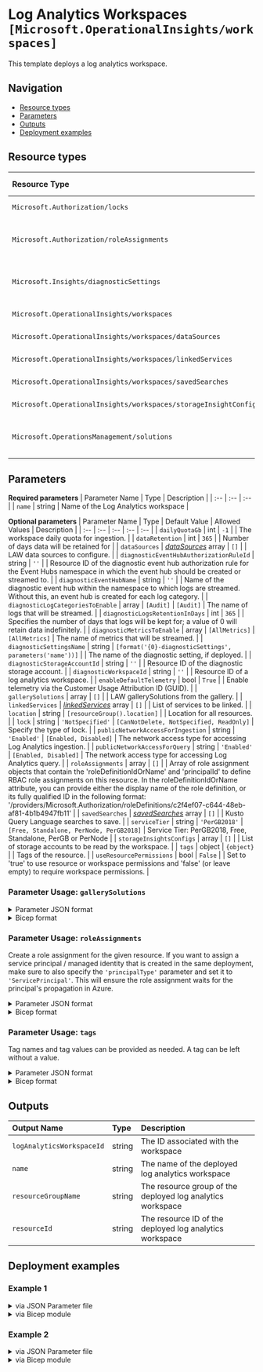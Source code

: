 # Log Analytics Workspaces `[Microsoft.OperationalInsights/workspaces]`

This template deploys a log analytics workspace.

## Navigation

- [Resource types](#Resource-types)
- [Parameters](#Parameters)
- [Outputs](#Outputs)
- [Deployment examples](#Deployment-examples)

## Resource types

| Resource Type | API Version |
| :-- | :-- |
| `Microsoft.Authorization/locks` | [2017-04-01](https://docs.microsoft.com/en-us/azure/templates/Microsoft.Authorization/2017-04-01/locks) |
| `Microsoft.Authorization/roleAssignments` | [2020-10-01-preview](https://docs.microsoft.com/en-us/azure/templates/Microsoft.Authorization/2020-10-01-preview/roleAssignments) |
| `Microsoft.Insights/diagnosticSettings` | [2021-05-01-preview](https://docs.microsoft.com/en-us/azure/templates/Microsoft.Insights/2021-05-01-preview/diagnosticSettings) |
| `Microsoft.OperationalInsights/workspaces` | [2020-08-01](https://docs.microsoft.com/en-us/azure/templates/Microsoft.OperationalInsights/2020-08-01/workspaces) |
| `Microsoft.OperationalInsights/workspaces/dataSources` | [2020-08-01](https://docs.microsoft.com/en-us/azure/templates/Microsoft.OperationalInsights/2020-08-01/workspaces/dataSources) |
| `Microsoft.OperationalInsights/workspaces/linkedServices` | [2020-08-01](https://docs.microsoft.com/en-us/azure/templates/Microsoft.OperationalInsights/2020-08-01/workspaces/linkedServices) |
| `Microsoft.OperationalInsights/workspaces/savedSearches` | [2020-08-01](https://docs.microsoft.com/en-us/azure/templates/Microsoft.OperationalInsights/2020-08-01/workspaces/savedSearches) |
| `Microsoft.OperationalInsights/workspaces/storageInsightConfigs` | [2020-08-01](https://docs.microsoft.com/en-us/azure/templates/Microsoft.OperationalInsights/2020-08-01/workspaces/storageInsightConfigs) |
| `Microsoft.OperationsManagement/solutions` | [2015-11-01-preview](https://docs.microsoft.com/en-us/azure/templates/Microsoft.OperationsManagement/2015-11-01-preview/solutions) |

## Parameters

**Required parameters**
| Parameter Name | Type | Description |
| :-- | :-- | :-- |
| `name` | string | Name of the Log Analytics workspace |

**Optional parameters**
| Parameter Name | Type | Default Value | Allowed Values | Description |
| :-- | :-- | :-- | :-- | :-- |
| `dailyQuotaGb` | int | `-1` |  | The workspace daily quota for ingestion. |
| `dataRetention` | int | `365` |  | Number of days data will be retained for |
| `dataSources` | _[dataSources](dataSources/readme.md)_ array | `[]` |  | LAW data sources to configure. |
| `diagnosticEventHubAuthorizationRuleId` | string | `''` |  | Resource ID of the diagnostic event hub authorization rule for the Event Hubs namespace in which the event hub should be created or streamed to. |
| `diagnosticEventHubName` | string | `''` |  | Name of the diagnostic event hub within the namespace to which logs are streamed. Without this, an event hub is created for each log category. |
| `diagnosticLogCategoriesToEnable` | array | `[Audit]` | `[Audit]` | The name of logs that will be streamed. |
| `diagnosticLogsRetentionInDays` | int | `365` |  | Specifies the number of days that logs will be kept for; a value of 0 will retain data indefinitely. |
| `diagnosticMetricsToEnable` | array | `[AllMetrics]` | `[AllMetrics]` | The name of metrics that will be streamed. |
| `diagnosticSettingsName` | string | `[format('{0}-diagnosticSettings', parameters('name'))]` |  | The name of the diagnostic setting, if deployed. |
| `diagnosticStorageAccountId` | string | `''` |  | Resource ID of the diagnostic storage account. |
| `diagnosticWorkspaceId` | string | `''` |  | Resource ID of a log analytics workspace. |
| `enableDefaultTelemetry` | bool | `True` |  | Enable telemetry via the Customer Usage Attribution ID (GUID). |
| `gallerySolutions` | array | `[]` |  | LAW gallerySolutions from the gallery. |
| `linkedServices` | _[linkedServices](linkedServices/readme.md)_ array | `[]` |  | List of services to be linked. |
| `location` | string | `[resourceGroup().location]` |  | Location for all resources. |
| `lock` | string | `'NotSpecified'` | `[CanNotDelete, NotSpecified, ReadOnly]` | Specify the type of lock. |
| `publicNetworkAccessForIngestion` | string | `'Enabled'` | `[Enabled, Disabled]` | The network access type for accessing Log Analytics ingestion. |
| `publicNetworkAccessForQuery` | string | `'Enabled'` | `[Enabled, Disabled]` | The network access type for accessing Log Analytics query. |
| `roleAssignments` | array | `[]` |  | Array of role assignment objects that contain the 'roleDefinitionIdOrName' and 'principalId' to define RBAC role assignments on this resource. In the roleDefinitionIdOrName attribute, you can provide either the display name of the role definition, or its fully qualified ID in the following format: '/providers/Microsoft.Authorization/roleDefinitions/c2f4ef07-c644-48eb-af81-4b1b4947fb11' |
| `savedSearches` | _[savedSearches](savedSearches/readme.md)_ array | `[]` |  | Kusto Query Language searches to save. |
| `serviceTier` | string | `'PerGB2018'` | `[Free, Standalone, PerNode, PerGB2018]` | Service Tier: PerGB2018, Free, Standalone, PerGB or PerNode |
| `storageInsightsConfigs` | array | `[]` |  | List of storage accounts to be read by the workspace. |
| `tags` | object | `{object}` |  | Tags of the resource. |
| `useResourcePermissions` | bool | `False` |  | Set to 'true' to use resource or workspace permissions and 'false' (or leave empty) to require workspace permissions. |


### Parameter Usage: `gallerySolutions`

<details>

<summary>Parameter JSON format</summary>

```json
"gallerySolutions": {
    "value": [
        {
            "name": "AgentHealthAssessment",
            "product": "OMSGallery/AgentHealthAssessment",
            "publisher": "Microsoft"
        },
        {
            "name": "AlertManagement",
            "product": "OMSGallery/AlertManagement",
            "publisher": "Microsoft"
        },
        {
            "name": "AntiMalware",
            "product": "OMSGallery/AntiMalware",
            "publisher": "Microsoft"
        },
        {
            "name": "AzureActivity",
            "product": "OMSGallery/AzureActivity",
            "publisher": "Microsoft"
        },
        {
            "name": "AzureAutomation",
            "product": "OMSGallery/AzureAutomation",
            "publisher": "Microsoft"
        },
        {
            "name": "AzureCdnCoreAnalytics",
            "product": "OMSGallery/AzureCdnCoreAnalytics",
            "publisher": "Microsoft"
        },
        {
            "name": "AzureDataFactoryAnalytics",
            "product": "OMSGallery/AzureDataFactoryAnalytics",
            "publisher": "Microsoft"
        },
        {
            "name": "AzureNSGAnalytics",
            "product": "OMSGallery/AzureNSGAnalytics",
            "publisher": "Microsoft"
        },
        {
            "name": "AzureSQLAnalytics",
            "product": "OMSGallery/AzureSQLAnalytics",
            "publisher": "Microsoft"
        },
        {
            "name": "ChangeTracking",
            "product": "OMSGallery/ChangeTracking",
            "publisher": "Microsoft"
        },
        {
            "name": "Containers",
            "product": "OMSGallery/Containers",
            "publisher": "Microsoft"
        },
        {
            "name": "InfrastructureInsights",
            "product": "OMSGallery/InfrastructureInsights",
            "publisher": "Microsoft"
        },
        {
            "name": "KeyVaultAnalytics",
            "product": "OMSGallery/KeyVaultAnalytics",
            "publisher": "Microsoft"
        },
        {
            "name": "LogicAppsManagement",
            "product": "OMSGallery/LogicAppsManagement",
            "publisher": "Microsoft"
        },
        {
            "name": "NetworkMonitoring",
            "product": "OMSGallery/NetworkMonitoring",
            "publisher": "Microsoft"
        },
        {
            "name": "Security",
            "product": "OMSGallery/Security",
            "publisher": "Microsoft"
        },
        {
            "name": "SecurityCenterFree",
            "product": "OMSGallery/SecurityCenterFree",
            "publisher": "Microsoft"
        },
        {
            "name": "ServiceFabric",
            "product": "OMSGallery/ServiceFabric",
            "publisher": "Microsoft"
        },
        {
            "name": "ServiceMap",
            "product": "OMSGallery/ServiceMap",
            "publisher": "Microsoft"
        },
        {
            "name": "SQLAssessment",
            "product": "OMSGallery/SQLAssessment",
            "publisher": "Microsoft"
        },
        {
            "name": "Updates",
            "product": "OMSGallery/Updates",
            "publisher": "Microsoft"
        },
        {
            "name": "VMInsights",
            "product": "OMSGallery/VMInsights",
            "publisher": "Microsoft"
        },
        {
            "name": "WireData2",
            "product": "OMSGallery/WireData2",
            "publisher": "Microsoft"
        },
        {
            "name": "WaaSUpdateInsights",
            "product": "OMSGallery/WaaSUpdateInsights",
            "publisher": "Microsoft"
        }
    ]
}
```

</details>

<details>

<summary>Bicep format</summary>

```bicep
gallerySolutions: [
    {
        name: 'AgentHealthAssessment'
        product: 'OMSGallery/AgentHealthAssessment'
        publisher: 'Microsoft'
    }
    {
        name: 'AlertManagement'
        product: 'OMSGallery/AlertManagement'
        publisher: 'Microsoft'
    }
    {
        name: 'AntiMalware'
        product: 'OMSGallery/AntiMalware'
        publisher: 'Microsoft'
    }
    {
        name: 'AzureActivity'
        product: 'OMSGallery/AzureActivity'
        publisher: 'Microsoft'
    }
    {
        name: 'AzureAutomation'
        product: 'OMSGallery/AzureAutomation'
        publisher: 'Microsoft'
    }
    {
        name: 'AzureCdnCoreAnalytics'
        product: 'OMSGallery/AzureCdnCoreAnalytics'
        publisher: 'Microsoft'
    }
    {
        name: 'AzureDataFactoryAnalytics'
        product: 'OMSGallery/AzureDataFactoryAnalytics'
        publisher: 'Microsoft'
    }
    {
        name: 'AzureNSGAnalytics'
        product: 'OMSGallery/AzureNSGAnalytics'
        publisher: 'Microsoft'
    }
    {
        name: 'AzureSQLAnalytics'
        product: 'OMSGallery/AzureSQLAnalytics'
        publisher: 'Microsoft'
    }
    {
        name: 'ChangeTracking'
        product: 'OMSGallery/ChangeTracking'
        publisher: 'Microsoft'
    }
    {
        name: 'Containers'
        product: 'OMSGallery/Containers'
        publisher: 'Microsoft'
    }
    {
        name: 'InfrastructureInsights'
        product: 'OMSGallery/InfrastructureInsights'
        publisher: 'Microsoft'
    }
    {
        name: 'KeyVaultAnalytics'
        product: 'OMSGallery/KeyVaultAnalytics'
        publisher: 'Microsoft'
    }
    {
        name: 'LogicAppsManagement'
        product: 'OMSGallery/LogicAppsManagement'
        publisher: 'Microsoft'
    }
    {
        name: 'NetworkMonitoring'
        product: 'OMSGallery/NetworkMonitoring'
        publisher: 'Microsoft'
    }
    {
        name: 'Security'
        product: 'OMSGallery/Security'
        publisher: 'Microsoft'
    }
    {
        name: 'SecurityCenterFree'
        product: 'OMSGallery/SecurityCenterFree'
        publisher: 'Microsoft'
    }
    {
        name: 'ServiceFabric'
        product: 'OMSGallery/ServiceFabric'
        publisher: 'Microsoft'
    }
    {
        name: 'ServiceMap'
        product: 'OMSGallery/ServiceMap'
        publisher: 'Microsoft'
    }
    {
        name: 'SQLAssessment'
        product: 'OMSGallery/SQLAssessment'
        publisher: 'Microsoft'
    }
    {
        name: 'Updates'
        product: 'OMSGallery/Updates'
        publisher: 'Microsoft'
    }
    {
        name: 'VMInsights'
        product: 'OMSGallery/VMInsights'
        publisher: 'Microsoft'
    }
    {
        name: 'WireData2'
        product: 'OMSGallery/WireData2'
        publisher: 'Microsoft'
    }
    {
        name: 'WaaSUpdateInsights'
        product: 'OMSGallery/WaaSUpdateInsights'
        publisher: 'Microsoft'
    }
]
```

</details>
<p>

### Parameter Usage: `roleAssignments`

Create a role assignment for the given resource. If you want to assign a service principal / managed identity that is created in the same deployment, make sure to also specify the `'principalType'` parameter and set it to `'ServicePrincipal'`. This will ensure the role assignment waits for the principal's propagation in Azure.

<details>

<summary>Parameter JSON format</summary>

```json
"roleAssignments": {
    "value": [
        {
            "roleDefinitionIdOrName": "Reader",
            "description": "Reader Role Assignment",
            "principalIds": [
                "12345678-1234-1234-1234-123456789012", // object 1
                "78945612-1234-1234-1234-123456789012" // object 2
            ]
        },
        {
            "roleDefinitionIdOrName": "/providers/Microsoft.Authorization/roleDefinitions/c2f4ef07-c644-48eb-af81-4b1b4947fb11",
            "principalIds": [
                "12345678-1234-1234-1234-123456789012" // object 1
            ],
            "principalType": "ServicePrincipal"
        }
    ]
}
```

</details>

<details>

<summary>Bicep format</summary>

```bicep
roleAssignments: [
    {
        roleDefinitionIdOrName: 'Reader'
        description: 'Reader Role Assignment'
        principalIds: [
            '12345678-1234-1234-1234-123456789012' // object 1
            '78945612-1234-1234-1234-123456789012' // object 2
        ]
    }
    {
        roleDefinitionIdOrName: '/providers/Microsoft.Authorization/roleDefinitions/c2f4ef07-c644-48eb-af81-4b1b4947fb11'
        principalIds: [
            '12345678-1234-1234-1234-123456789012' // object 1
        ]
        principalType: 'ServicePrincipal'
    }
]
```

</details>
<p>

### Parameter Usage: `tags`

Tag names and tag values can be provided as needed. A tag can be left without a value.

<details>

<summary>Parameter JSON format</summary>

```json
"tags": {
    "value": {
        "Environment": "Non-Prod",
        "Contact": "test.user@testcompany.com",
        "PurchaseOrder": "1234",
        "CostCenter": "7890",
        "ServiceName": "DeploymentValidation",
        "Role": "DeploymentValidation"
    }
}
```

</details>

<details>

<summary>Bicep format</summary>

```bicep
tags: {
    Environment: 'Non-Prod'
    Contact: 'test.user@testcompany.com'
    PurchaseOrder: '1234'
    CostCenter: '7890'
    ServiceName: 'DeploymentValidation'
    Role: 'DeploymentValidation'
}
```

</details>
<p>

## Outputs

| Output Name | Type | Description |
| :-- | :-- | :-- |
| `logAnalyticsWorkspaceId` | string | The ID associated with the workspace |
| `name` | string | The name of the deployed log analytics workspace |
| `resourceGroupName` | string | The resource group of the deployed log analytics workspace |
| `resourceId` | string | The resource ID of the deployed log analytics workspace |

## Deployment examples

<h3>Example 1</h3>

<details>

<summary>via JSON Parameter file</summary>

```json
{
    "$schema": "https://schema.management.azure.com/schemas/2019-04-01/deploymentParameters.json#",
    "contentVersion": "1.0.0.0",
    "parameters": {
        "name": {
            "value": "<<namePrefix>>-az-la-min-001"
        }
    }
}

```

</details>

<details>

<summary>via Bicep module</summary>

```bicep
module workspaces './Microsoft.OperationalInsights/workspaces/deploy.bicep' = {
  name: '${uniqueString(deployment().name)}-workspaces'
  params: {
      name: '<<namePrefix>>-az-la-min-001'
  }
```

</details>
<p>

<h3>Example 2</h3>

<details>

<summary>via JSON Parameter file</summary>

```json
{
    "$schema": "https://schema.management.azure.com/schemas/2019-04-01/deploymentParameters.json#",
    "contentVersion": "1.0.0.0",
    "parameters": {
        "name": {
            "value": "<<namePrefix>>-az-la-x-001"
        },
        "publicNetworkAccessForIngestion": {
            "value": "Disabled"
        },
        "publicNetworkAccessForQuery": {
            "value": "Disabled"
        },
        "dailyQuotaGb": {
            "value": 10
        },
        "storageInsightsConfigs": {
            "value": [
                {
                    "storageAccountId": "/subscriptions/<<subscriptionId>>/resourceGroups/validation-rg/providers/Microsoft.Storage/storageAccounts/adp<<namePrefix>>azsalaw001",
                    "tables": [
                        "WADWindowsEventLogsTable",
                        "WADETWEventTable",
                        "WADServiceFabric*EventTable",
                        "LinuxsyslogVer2v0"
                    ]
                }
            ]
        },
        "linkedServices": {
            "value": [
                {
                    "name": "Automation",
                    "resourceId": "/subscriptions/<<subscriptionId>>/resourceGroups/validation-rg/providers/Microsoft.Automation/automationAccounts/adp-<<namePrefix>>-wd-aut-x-001"
                }
            ]
        },
        "savedSearches": {
            "value": [
                {
                    "name": "VMSSQueries",
                    "displayName": "VMSS Instance Count2",
                    "category": "VDC Saved Searches",
                    "query": "Event | where Source == 'ServiceFabricNodeBootstrapAgent' | summarize AggregatedValue = count() by Computer"
                }
            ]
        },
        "dataSources": {
            "value": [
                {
                    "name": "applicationEvent",
                    "kind": "WindowsEvent",
                    "eventLogName": "Application",
                    "eventTypes": [
                        {
                            "eventType": "Error"
                        },
                        {
                            "eventType": "Warning"
                        },
                        {
                            "eventType": "Information"
                        }
                    ]
                },
                {
                    "name": "windowsPerfCounter1",
                    "kind": "WindowsPerformanceCounter",
                    "objectName": "Processor",
                    "instanceName": "*",
                    "intervalSeconds": 60,
                    "counterName": "% Processor Time"
                },
                {
                    "name": "sampleIISLog1",
                    "kind": "IISLogs",
                    "state": "OnPremiseEnabled"
                },
                {
                    "name": "sampleSyslog1",
                    "kind": "LinuxSyslog",
                    "syslogName": "kern",
                    "syslogSeverities": [
                        {
                            "severity": "emerg"
                        },
                        {
                            "severity": "alert"
                        },
                        {
                            "severity": "crit"
                        },
                        {
                            "severity": "err"
                        },
                        {
                            "severity": "warning"
                        }
                    ]
                },
                {
                    "name": "sampleSyslogCollection1",
                    "kind": "LinuxSyslogCollection",
                    "state": "Enabled"
                },
                {
                    "name": "sampleLinuxPerf1",
                    "kind": "LinuxPerformanceObject",
                    "syslogSeverities": [
                        {
                            "counterName": "% Used Inodes"
                        },
                        {
                            "counterName": "Free Megabytes"
                        },
                        {
                            "counterName": "% Used Space"
                        },
                        {
                            "counterName": "Disk Transfers/sec"
                        },
                        {
                            "counterName": "Disk Reads/sec"
                        },
                        {
                            "counterName": "Disk Writes/sec"
                        }
                    ],
                    "objectName": "Logical Disk",
                    "instanceName": "*",
                    "intervalSeconds": 10
                },
                {
                    "name": "sampleLinuxPerfCollection1",
                    "kind": "LinuxPerformanceCollection",
                    "state": "Enabled"
                }
            ]
        },
        "gallerySolutions": {
            "value": [
                {
                    "name": "AzureAutomation",
                    "product": "OMSGallery",
                    "publisher": "Microsoft"
                }
            ]
        },
        "useResourcePermissions": {
            "value": true
        },
        "diagnosticLogsRetentionInDays": {
            "value": 7
        },
        "diagnosticStorageAccountId": {
            "value": "/subscriptions/<<subscriptionId>>/resourceGroups/validation-rg/providers/Microsoft.Storage/storageAccounts/adp<<namePrefix>>azsax001"
        },
        "diagnosticWorkspaceId": {
            "value": "/subscriptions/<<subscriptionId>>/resourcegroups/validation-rg/providers/microsoft.operationalinsights/workspaces/adp-<<namePrefix>>-az-law-x-001"
        },
        "diagnosticEventHubAuthorizationRuleId": {
            "value": "/subscriptions/<<subscriptionId>>/resourceGroups/validation-rg/providers/Microsoft.EventHub/namespaces/adp-<<namePrefix>>-az-evhns-x-001/AuthorizationRules/RootManageSharedAccessKey"
        },
        "diagnosticEventHubName": {
            "value": "adp-<<namePrefix>>-az-evh-x-001"
        }
    }
}

```

</details>

<details>

<summary>via Bicep module</summary>

```bicep
module workspaces './Microsoft.OperationalInsights/workspaces/deploy.bicep' = {
  name: '${uniqueString(deployment().name)}-workspaces'
  params: {
      diagnosticEventHubName: 'adp-<<namePrefix>>-az-evh-x-001'
      dailyQuotaGb: 10
      publicNetworkAccessForIngestion: 'Disabled'
      gallerySolutions: [
        {
          product: 'OMSGallery'
          publisher: 'Microsoft'
          name: 'AzureAutomation'
        }
      ]
      savedSearches: [
        {
          category: 'VDC Saved Searches'
          query: 'Event | where Source == 'ServiceFabricNodeBootstrapAgent' | summarize AggregatedValue = count() by Computer'
          name: 'VMSSQueries'
          displayName: 'VMSS Instance Count2'
        }
      ]
      dataSources: [
        {
          kind: 'WindowsEvent'
          eventTypes: [
            {
              eventType: 'Error'
            }
            {
              eventType: 'Warning'
            }
            {
              eventType: 'Information'
            }
          ]
          eventLogName: 'Application'
          name: 'applicationEvent'
        }
        {
          objectName: 'Processor'
          kind: 'WindowsPerformanceCounter'
          name: 'windowsPerfCounter1'
          counterName: '% Processor Time'
          intervalSeconds: 60
          instanceName: '*'
        }
        {
          kind: 'IISLogs'
          state: 'OnPremiseEnabled'
          name: 'sampleIISLog1'
        }
        {
          kind: 'LinuxSyslog'
          syslogName: 'kern'
          name: 'sampleSyslog1'
          syslogSeverities: [
            {
              severity: 'emerg'
            }
            {
              severity: 'alert'
            }
            {
              severity: 'crit'
            }
            {
              severity: 'err'
            }
            {
              severity: 'warning'
            }
          ]
        }
        {
          kind: 'LinuxSyslogCollection'
          state: 'Enabled'
          name: 'sampleSyslogCollection1'
        }
        {
          objectName: 'Logical Disk'
          kind: 'LinuxPerformanceObject'
          syslogSeverities: [
            {
              counterName: '% Used Inodes'
            }
            {
              counterName: 'Free Megabytes'
            }
            {
              counterName: '% Used Space'
            }
            {
              counterName: 'Disk Transfers/sec'
            }
            {
              counterName: 'Disk Reads/sec'
            }
            {
              counterName: 'Disk Writes/sec'
            }
          ]
          name: 'sampleLinuxPerf1'
          intervalSeconds: 10
          instanceName: '*'
        }
        {
          kind: 'LinuxPerformanceCollection'
          state: 'Enabled'
          name: 'sampleLinuxPerfCollection1'
        }
      ]
      diagnosticWorkspaceId: '/subscriptions/<<subscriptionId>>/resourcegroups/validation-rg/providers/microsoft.operationalinsights/workspaces/adp-<<namePrefix>>-az-law-x-001'
      name: '<<namePrefix>>-az-la-x-001'
      diagnosticLogsRetentionInDays: 7
      storageInsightsConfigs: [
        {
          storageAccountId: '/subscriptions/<<subscriptionId>>/resourceGroups/validation-rg/providers/Microsoft.Storage/storageAccounts/adp<<namePrefix>>azsalaw001'
          tables: [
            'WADWindowsEventLogsTable'
            'WADETWEventTable'
            'WADServiceFabric*EventTable'
            'LinuxsyslogVer2v0'
          ]
        }
      ]
      linkedServices: [
        {
          resourceId: '/subscriptions/<<subscriptionId>>/resourceGroups/validation-rg/providers/Microsoft.Automation/automationAccounts/adp-<<namePrefix>>-wd-aut-x-001'
          name: 'Automation'
        }
      ]
      publicNetworkAccessForQuery: 'Disabled'
      diagnosticEventHubAuthorizationRuleId: '/subscriptions/<<subscriptionId>>/resourceGroups/validation-rg/providers/Microsoft.EventHub/namespaces/adp-<<namePrefix>>-az-evhns-x-001/AuthorizationRules/RootManageSharedAccessKey'
      useResourcePermissions: true
      diagnosticStorageAccountId: '/subscriptions/<<subscriptionId>>/resourceGroups/validation-rg/providers/Microsoft.Storage/storageAccounts/adp<<namePrefix>>azsax001'
  }
```

</details>
<p>
